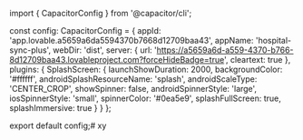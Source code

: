 import { CapacitorConfig } from '@capacitor/cli';

const config: CapacitorConfig = {
  appId: 'app.lovable.a5659a6da5594370b7668d12709baa43',
  appName: 'hospital-sync-plus',
  webDir: 'dist',
  server: {
    url: 'https://a5659a6d-a559-4370-b766-8d12709baa43.lovableproject.com?forceHideBadge=true',
    cleartext: true
  },
  plugins: {
    SplashScreen: {
      launchShowDuration: 2000,
      backgroundColor: '#ffffff',
      androidSplashResourceName: 'splash',
      androidScaleType: 'CENTER_CROP',
      showSpinner: false,
      androidSpinnerStyle: 'large',
      iosSpinnerStyle: 'small',
      spinnerColor: '#0ea5e9',
      splashFullScreen: true,
      splashImmersive: true
    }
  }
};

export default config;# xy
